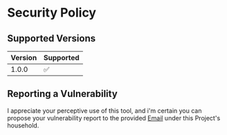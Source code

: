 # Security Policy

## Supported Versions


| Version | Supported          |
| ------- | ------------------ |
| 1.0.0   | :white_check_mark: |

## Reporting a Vulnerability

I appreciate your perceptive use of this tool, and i'm certain you can propose your vulnerability report to the provided [Email](mailto:gomescamara1512@gmail.com) under this Project's household.

